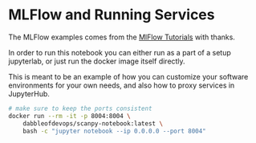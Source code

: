 #  MLFlow and Running Services

The MLFlow examples comes from the [MlFlow Tutorials](https://www.mlflow.org/docs/latest/tutorials-and-examples/tutorial.html) with thanks.

In order to run this notebook you can either run as a part of a setup jupyterlab, or just run the docker image itself directly.

This is meant to be an example of how you can customize your software environments for your own needs, and also how to proxy services in JupyterHub.


```bash
# make sure to keep the ports consistent
docker run --rm -it -p 8004:8004 \
    dabbleofdevops/scanpy-notebook:latest \
    bash -c "jupyter notebook --ip 0.0.0.0 --port 8004"
```